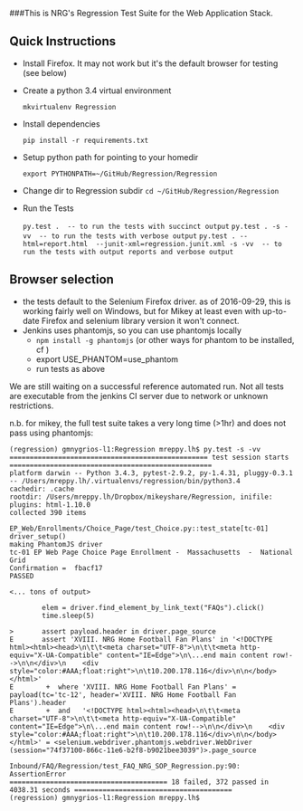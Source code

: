 ###This is NRG's Regression Test Suite for the Web Application Stack.


Quick Instructions
------------------
* Install Firefox.  It may not work but it's the default browser for testing (see below)

* Create a python 3.4 virtual environment

    `mkvirtualenv Regression`

* Install dependencies

    `pip install -r requirements.txt`

* Setup python path for pointing to your homedir 

	`export PYTHONPATH=~/GitHub/Regression/Regression`
	
* Change dir to Regression subdir
  `cd ~/GitHub/Regression/Regression`
	
* Run the Tests


	
    `py.test .  -- to run the tests with succinct output`
    `py.test . -s -vv  -- to run the tests with verbose output`
    `py.test . --html=report.html  --junit-xml=regression.junit.xml -s -vv  -- to run the tests with output reports and verbose output`


Browser selection
-----------------
* the tests default to the Selenium Firefox driver.  as of 2016-09-29, this is working fairly well on Windows, but for Mikey at least even with up-to-date Firefox and selenium library version it won't connect.
* Jenkins uses phantomjs, so you can use phantomjs locally
	* `npm install -g phantomjs`  (or other ways for phantom to be installed, cf <link tbd>)
	* export USE_PHANTOM=use_phantom
	* run tests as above


We are still waiting on a successful reference automated run.  Not all tests are executable from the jenkins CI server due to network or unknown restrictions.


n.b.  for mikey, the full test suite takes a very long time (>1hr) and does not pass using phantomjs:

```
(regression) gmnygrios-l1:Regression mreppy.lh$ py.test -s -vv
================================================= test session starts ==================================================
platform darwin -- Python 3.4.3, pytest-2.9.2, py-1.4.31, pluggy-0.3.1 -- /Users/mreppy.lh/.virtualenvs/regression/bin/python3.4
cachedir: .cache
rootdir: /Users/mreppy.lh/Dropbox/mikeyshare/Regression, inifile:
plugins: html-1.10.0
collected 390 items

EP_Web/Enrollments/Choice_Page/test_Choice.py::test_state[tc-01] driver_setup()
making PhantomJS driver
tc-01 EP Web Page Choice Page Enrollment -  Massachusetts  -  National Grid
Confirmation =  fbacf17
PASSED

<... tons of output>

        elem = driver.find_element_by_link_text("FAQs").click()
        time.sleep(5)

>       assert payload.header in driver.page_source
E       assert 'XVIII. NRG Home Football Fan Plans' in '<!DOCTYPE html><html><head>\n\t\t<meta charset="UTF-8">\n\t\t<meta http-equiv="X-UA-Compatible" content="IE=Edge">\n\...end main content row!-->\n\n</div>\n    <div style="color:#AAA;float:right">\n\t10.200.178.116</div>\n\n</body></html>'
E        +  where 'XVIII. NRG Home Football Fan Plans' = payload(tc='tc-12', header='XVIII. NRG Home Football Fan Plans').header
E        +  and   '<!DOCTYPE html><html><head>\n\t\t<meta charset="UTF-8">\n\t\t<meta http-equiv="X-UA-Compatible" content="IE=Edge">\n\...end main content row!-->\n\n</div>\n    <div style="color:#AAA;float:right">\n\t10.200.178.116</div>\n\n</body></html>' = <selenium.webdriver.phantomjs.webdriver.WebDriver (session="74f37100-866c-11e6-b2f8-b9021bee3039")>.page_source

Inbound/FAQ/Regression/test_FAQ_NRG_SOP_Regression.py:90: AssertionError
======================================= 18 failed, 372 passed in 4038.31 seconds =======================================
(regression) gmnygrios-l1:Regression mreppy.lh$
```
